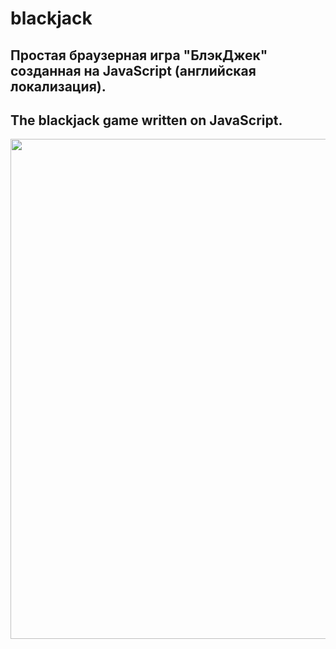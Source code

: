 # blackjack
## Простая браузерная игра "БлэкДжек" созданная на JavaScript (английская локализация).
## The blackjack game written on JavaScript. 


<img width="800px" src="https://raw.githubusercontent.com/leonidopuss22/blackjack/master/oYed6L0vbr">
